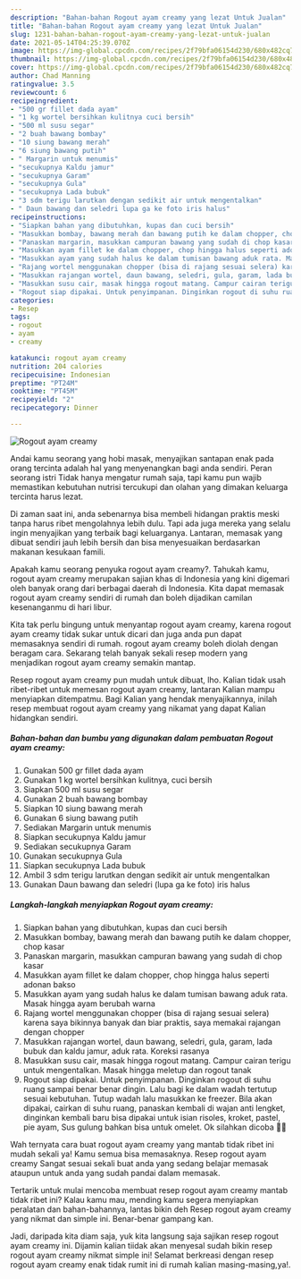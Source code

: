 ```yaml
---
description: "Bahan-bahan Rogout ayam creamy yang lezat Untuk Jualan"
title: "Bahan-bahan Rogout ayam creamy yang lezat Untuk Jualan"
slug: 1231-bahan-bahan-rogout-ayam-creamy-yang-lezat-untuk-jualan
date: 2021-05-14T04:25:39.070Z
image: https://img-global.cpcdn.com/recipes/2f79bfa06154d230/680x482cq70/rogout-ayam-creamy-foto-resep-utama.jpg
thumbnail: https://img-global.cpcdn.com/recipes/2f79bfa06154d230/680x482cq70/rogout-ayam-creamy-foto-resep-utama.jpg
cover: https://img-global.cpcdn.com/recipes/2f79bfa06154d230/680x482cq70/rogout-ayam-creamy-foto-resep-utama.jpg
author: Chad Manning
ratingvalue: 3.5
reviewcount: 6
recipeingredient:
- "500 gr fillet dada ayam"
- "1 kg wortel bersihkan kulitnya cuci bersih"
- "500 ml susu segar"
- "2 buah bawang bombay"
- "10 siung bawang merah"
- "6 siung bawang putih"
- " Margarin untuk menumis"
- "secukupnya Kaldu jamur"
- "secukupnya Garam"
- "secukupnya Gula"
- "secukupnya Lada bubuk"
- "3 sdm terigu larutkan dengan sedikit air untuk mengentalkan"
- " Daun bawang dan seledri lupa ga ke foto iris halus"
recipeinstructions:
- "Siapkan bahan yang dibutuhkan, kupas dan cuci bersih"
- "Masukkan bombay, bawang merah dan bawang putih ke dalam chopper, chop kasar"
- "Panaskan margarin, masukkan campuran bawang yang sudah di chop kasar"
- "Masukkan ayam fillet ke dalam chopper, chop hingga halus seperti adonan bakso"
- "Masukkan ayam yang sudah halus ke dalam tumisan bawang aduk rata. Masak hingga ayam berubah warna"
- "Rajang wortel menggunakan chopper (bisa di rajang sesuai selera) karena saya bikinnya banyak dan biar praktis, saya memakai rajangan dengan chopper"
- "Masukkan rajangan wortel, daun bawang, seledri, gula, garam, lada bubuk dan kaldu jamur, aduk rata. Koreksi rasanya"
- "Masukkan susu cair, masak hingga rogout matang. Campur cairan terigu untuk mengentalkan. Masak hingga meletup dan rogout tanak"
- "Rogout siap dipakai. Untuk penyimpanan. Dinginkan rogout di suhu ruang sampai benar benar dingin. Lalu bagi ke dalam wadah tertutup sesuai kebutuhan. Tutup wadah lalu masukkan ke freezer. Bila akan dipakai, cairkan di suhu ruang, panaskan kembali di wajan anti lengket, dinginkan kembali baru bisa dipakai untuk isian risoles, kroket, pastel, pie ayam, Sus gulung bahkan bisa untuk omelet. Ok silahkan dicoba 🥰🥰"
categories:
- Resep
tags:
- rogout
- ayam
- creamy

katakunci: rogout ayam creamy 
nutrition: 204 calories
recipecuisine: Indonesian
preptime: "PT24M"
cooktime: "PT45M"
recipeyield: "2"
recipecategory: Dinner

---
```



![Rogout ayam creamy](https://img-global.cpcdn.com/recipes/2f79bfa06154d230/680x482cq70/rogout-ayam-creamy-foto-resep-utama.jpg)

Andai kamu seorang yang hobi masak, menyajikan santapan enak pada orang tercinta adalah hal yang menyenangkan bagi anda sendiri. Peran seorang istri Tidak hanya mengatur rumah saja, tapi kamu pun wajib memastikan kebutuhan nutrisi tercukupi dan olahan yang dimakan keluarga tercinta harus lezat.

Di zaman  saat ini, anda sebenarnya bisa membeli hidangan praktis meski tanpa harus ribet mengolahnya lebih dulu. Tapi ada juga mereka yang selalu ingin menyajikan yang terbaik bagi keluarganya. Lantaran, memasak yang dibuat sendiri jauh lebih bersih dan bisa menyesuaikan berdasarkan makanan kesukaan famili. 



Apakah kamu seorang penyuka rogout ayam creamy?. Tahukah kamu, rogout ayam creamy merupakan sajian khas di Indonesia yang kini digemari oleh banyak orang dari berbagai daerah di Indonesia. Kita dapat memasak rogout ayam creamy sendiri di rumah dan boleh dijadikan camilan kesenanganmu di hari libur.

Kita tak perlu bingung untuk menyantap rogout ayam creamy, karena rogout ayam creamy tidak sukar untuk dicari dan juga anda pun dapat memasaknya sendiri di rumah. rogout ayam creamy boleh diolah dengan beragam cara. Sekarang telah banyak sekali resep modern yang menjadikan rogout ayam creamy semakin mantap.

Resep rogout ayam creamy pun mudah untuk dibuat, lho. Kalian tidak usah ribet-ribet untuk memesan rogout ayam creamy, lantaran Kalian mampu menyiapkan ditempatmu. Bagi Kalian yang hendak menyajikannya, inilah resep membuat rogout ayam creamy yang nikamat yang dapat Kalian hidangkan sendiri.

<!--inarticleads1-->

##### Bahan-bahan dan bumbu yang digunakan dalam pembuatan Rogout ayam creamy:

1. Gunakan 500 gr fillet dada ayam
1. Gunakan 1 kg wortel bersihkan kulitnya, cuci bersih
1. Siapkan 500 ml susu segar
1. Gunakan 2 buah bawang bombay
1. Siapkan 10 siung bawang merah
1. Gunakan 6 siung bawang putih
1. Sediakan  Margarin untuk menumis
1. Siapkan secukupnya Kaldu jamur
1. Sediakan secukupnya Garam
1. Gunakan secukupnya Gula
1. Siapkan secukupnya Lada bubuk
1. Ambil 3 sdm terigu larutkan dengan sedikit air untuk mengentalkan
1. Gunakan  Daun bawang dan seledri (lupa ga ke foto) iris halus




<!--inarticleads2-->

##### Langkah-langkah menyiapkan Rogout ayam creamy:

1. Siapkan bahan yang dibutuhkan, kupas dan cuci bersih
1. Masukkan bombay, bawang merah dan bawang putih ke dalam chopper, chop kasar
1. Panaskan margarin, masukkan campuran bawang yang sudah di chop kasar
1. Masukkan ayam fillet ke dalam chopper, chop hingga halus seperti adonan bakso
1. Masukkan ayam yang sudah halus ke dalam tumisan bawang aduk rata. Masak hingga ayam berubah warna
1. Rajang wortel menggunakan chopper (bisa di rajang sesuai selera) karena saya bikinnya banyak dan biar praktis, saya memakai rajangan dengan chopper
1. Masukkan rajangan wortel, daun bawang, seledri, gula, garam, lada bubuk dan kaldu jamur, aduk rata. Koreksi rasanya
1. Masukkan susu cair, masak hingga rogout matang. Campur cairan terigu untuk mengentalkan. Masak hingga meletup dan rogout tanak
1. Rogout siap dipakai. Untuk penyimpanan. Dinginkan rogout di suhu ruang sampai benar benar dingin. Lalu bagi ke dalam wadah tertutup sesuai kebutuhan. Tutup wadah lalu masukkan ke freezer. Bila akan dipakai, cairkan di suhu ruang, panaskan kembali di wajan anti lengket, dinginkan kembali baru bisa dipakai untuk isian risoles, kroket, pastel, pie ayam, Sus gulung bahkan bisa untuk omelet. Ok silahkan dicoba 🥰🥰




Wah ternyata cara buat rogout ayam creamy yang mantab tidak ribet ini mudah sekali ya! Kamu semua bisa memasaknya. Resep rogout ayam creamy Sangat sesuai sekali buat anda yang sedang belajar memasak ataupun untuk anda yang sudah pandai dalam memasak.

Tertarik untuk mulai mencoba membuat resep rogout ayam creamy mantab tidak ribet ini? Kalau kamu mau, mending kamu segera menyiapkan peralatan dan bahan-bahannya, lantas bikin deh Resep rogout ayam creamy yang nikmat dan simple ini. Benar-benar gampang kan. 

Jadi, daripada kita diam saja, yuk kita langsung saja sajikan resep rogout ayam creamy ini. Dijamin kalian tiidak akan menyesal sudah bikin resep rogout ayam creamy nikmat simple ini! Selamat berkreasi dengan resep rogout ayam creamy enak tidak rumit ini di rumah kalian masing-masing,ya!.

